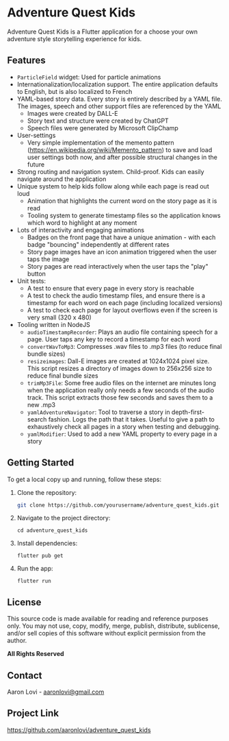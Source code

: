 # Adventure Quest Kids

Adventure Quest Kids is a Flutter application for a choose
your own adventure style storytelling experience for kids.

## Features

* `ParticleField` widget: Used for particle animations
* Internationalization/localization support. The entire application defaults to English,
  but is also localized to French
* YAML-based story data. Every story is entirely described by a YAML file. The images, speech
  and other support files are referenced by the YAML
    * Images were created by DALL-E
    * Story text and structure were created by ChatGPT
    * Speech files were generated by Microsoft ClipChamp
* User-settings
    * Very simple implementation of the memento pattern (https://en.wikipedia.org/wiki/Memento_pattern) to save and load user settings both now, and after possible structural changes in the future
* Strong routing and navigation system. Child-proof. Kids can easily navigate around the application
* Unique system to help kids follow along while each page is read out loud
    * Animation that highlights the current word on the story page as it is read
    * Tooling system to generate timestamp files so the application knows which word to highlight at any moment
* Lots of interactivity and engaging animations
    * Badges on the front page that have a unique animation - with each badge "bouncing" independently at different rates
    * Story page images have an icon animation triggered when the user taps the image
    * Story pages are read interactively when the user taps the "play" button
* Unit tests:
    * A test to ensure that every page in every story is reachable
    * A test to check the audio timestamp files, and ensure there is a timestamp for each word on each page (including localized versions)
    * A test to check each page for layout overflows even if the screen is very small (320 x 480)
* Tooling written in NodeJS
    * `audioTimestampRecorder`: Plays an audio file containing speech for a page. User taps any key to record a timestamp for each word
    * `convertWavToMp3`: Compresses .wav files to .mp3 files (to reduce final bundle sizes)
    * `resizeimages`: Dall-E images are created at 1024x1024 pixel size. This script resizes a directory of images down to 256x256 size to reduce final bundle sizes
    * `trimMp3File`: Some free audio files on the internet are minutes long when the application really only needs a few seconds of the audio track. This script extracts those few seconds and saves them to a new .mp3
    * `yamlAdventureNavigator`: Tool to traverse a story in depth-first-search fashion. Logs the path that it takes. Useful to give a path to exhaustively check all pages in a story when testing and debugging.
    * `yamlModifier`: Used to add a new YAML property to every page in a story


## Getting Started

To get a local copy up and running, follow these steps:

1. Clone the repository:
   ```bash
   git clone https://github.com/yourusername/adventure_quest_kids.git
   ```

2. Navigate to the project directory:
    ```
    cd adventure_quest_kids
    ```

3. Install dependencies:
    ```
    flutter pub get
    ```

4. Run the app:
    ```
    flutter run
    ```

## License

This source code is made available for reading and reference purposes only. You may not use, copy, modify, merge, publish, distribute, sublicense, and/or sell copies of this software without explicit permission from the author.

**All Rights Reserved**

## Contact

Aaron Lovi - aaronlovi@gmail.com

## Project Link

https://github.com/aaronlovi/adventure_quest_kids

